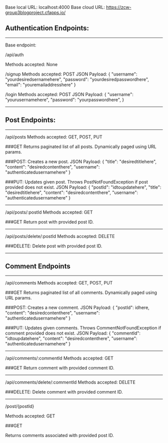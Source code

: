 Base local URL: localhost:4000
Base cloud URL: https://zcw-group3blogproject.cfapps.io/

## Authentication Endpoints:

------------------

Base endpoint:

/api/auth

Methods accepted: None

/signup
Methods accepted: POST
JSON Payload:
{
"username": "yourdesiredsernamehere",
"password": "yourdesiredpasswordhere",
"email": "youremailaddresshere"
}

/login
Methods accepted: POST
JSON Payload:
{
"username": "yourusernamehere",
"password": "yourpasswordhere",
}

------------------

## Post Endpoints:

------------------

/api/posts
Methods accepted: GET, POST, PUT

###GET
Returns paginated list of all posts. Dynamically paged using URL params.

###POST:
Creates a new post.
JSON Payload:
{
"title": "desiredtitlehere",
"content": "desiredcontenthere",
"username": "authenticatedusernamehere"
}

###PUT:
Updates given post. Throws PostNotFoundException if post provided does not exist.
JSON Payload:
{
"postId": "idtoupdatehere",
"title": "desiredtitlehere",
"content": "desiredcontenthere",
"username": "authenticatedusernamehere"
}

------------------

/api/posts/:postId
Methods accepted: GET

###GET
Return post with provided post ID.

------------------

/api/posts/delete/:postId
Methods accepted: DELETE

###DELETE:
Delete post with provided post ID.

------------------

## Comment Endpoints

------------------

/api/comments
Methods accepted: GET, POST, PUT

###GET
Returns paginated list of all comments. Dynamically paged using URL params.

###POST:
Creates a new comment.
JSON Payload:
{
"postId": idhere,
"content": "desiredcontenthere",
"username": "authenticatedusernamehere"
}

###PUT:
Updates given comments. Throws CommentNotFoundException if comment provided does not exist.
JSON Payload:
{
"commentId": "idtoupdatehere",
"content": "desiredcontenthere",
"username": "authenticatedusernamehere"
}

------------------

/api/comments/:commentId
Methods accepted: GET

###GET
Return comment with provided comment ID.

------------------

/api/comments/delete/:commentId
Methods accepted: DELETE

###DELETE:
Delete comment with provided comment ID.

------------------

/post/{postId}

Methods accepted: GET

###GET

Returns comments associated with provided post ID.


